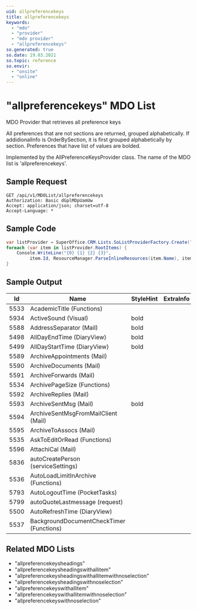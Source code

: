 ```yaml
---
uid: allpreferencekeys
title: allpreferencekeys
keywords:
  - "mdo"
  - "provider"
  - "mdo provider"
  - "allpreferencekeys"
so.generated: true
so.date: 19.03.2021
so.topic: reference
so.envir:
  - "onsite"
  - "online"
---
```


# "allpreferencekeys" MDO List
MDO Provider that retrieves all preference keys

All preferences that are not sections are returned, grouped alphabetically.
If addidionalInfo is OrderBySection, it is first grouped alphabetically by section.
Preferences that have list of values are bolded.

Implemented by the <see cref="T:SuperOffice.CRM.Lists.AllPreferenceKeysProvider">AllPreferenceKeysProvider</see> class.
The name of the MDO list is 'allpreferencekeys'.




## Sample Request

```http!
GET /api/v1/MDOList/allpreferencekeys
Authorization: Basic dGplMDpUamUw
Accept: application/json; charset=utf-8
Accept-Language: *

```

## Sample Code
```cs
var listProvider = SuperOffice.CRM.Lists.SoListProviderFactory.Create("allpreferencekeys", forceFlatList: true);
foreach (var item in listProvider.RootItems) {
    Console.WriteLine("{0} {1} {2} {3}", 
         item.Id, ResourceManager.ParseInlineResources(item.Name), item.StyleHint, item.ExtraInfo);
}
```

## Sample Output

|Id   | Name  |StyleHint|ExtraInfo |
| --- | ----- | ------- | -------- |
|5533|AcademicTitle (Functions)|||
|5934|ActiveSound (Visual)|bold||
|5588|AddressSeparator (Mail)|bold||
|5498|AllDayEndTime (DiaryView)|bold||
|5499|AllDayStartTime (DiaryView)|bold||
|5589|ArchiveAppointments (Mail)|||
|5590|ArchiveDocuments (Mail)|||
|5591|ArchiveForwards (Mail)|||
|5534|ArchivePageSize (Functions)|||
|5592|ArchiveReplies (Mail)|||
|5593|ArchiveSentMsg (Mail)|bold||
|5594|ArchiveSentMsgFromMailClient (Mail)|||
|5595|ArchiveToAssocs (Mail)|||
|5535|AskToEditOrRead (Functions)|||
|5596|AttachiCal (Mail)|||
|5836|autoCreatePerson (serviceSettings)|||
|5536|AutoLoadLimitInArchive (Functions)|||
|5793|AutoLogoutTime (PocketTasks)|||
|5799|autoQuoteLastmessage (request)|||
|5500|AutoRefreshTime (DiaryView)|||
|5537|BackgroundDocumentCheckTimer (Functions)|||


## Related MDO Lists

* "allpreferencekeysheadings"
* "allpreferencekeysheadingswithallitem"
* "allpreferencekeysheadingswithallitemwithnoselection"
* "allpreferencekeysheadingswithnoselection"
* "allpreferencekeyswithallitem"
* "allpreferencekeyswithallitemwithnoselection"
* "allpreferencekeyswithnoselection"
